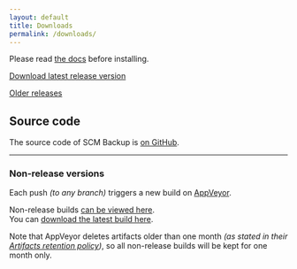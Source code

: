 ```yaml
---
layout: default
title: Downloads
permalink: /downloads/
---
```


Please read [the docs](https://docs.scm-backup.org/en/latest/install.html) before installing.

<a href="https://github.com/christianspecht/scm-backup/releases/latest" class="btn btn-primary">Download latest release version</a>

[Older releases](https://github.com/christianspecht/scm-backup/releases)


## Source code

The source code of SCM Backup is [on GitHub](https://github.com/christianspecht/scm-backup/).

---

### Non-release versions

Each push *(to any branch)* triggers a new build on [AppVeyor](https://appveyor.com/).

Non-release builds [can be viewed here](https://ci.appveyor.com/project/ChristianSpecht/scm-backup/history).  
You can [download the latest build here](https://ci.appveyor.com/project/ChristianSpecht/scm-backup/build/artifacts).

Note that AppVeyor deletes artifacts older than one month *(as stated in their [Artifacts retention policy](https://www.appveyor.com/docs/packaging-artifacts/#artifacts-retention-policy))*, so all non-release builds will be kept for one month only.

